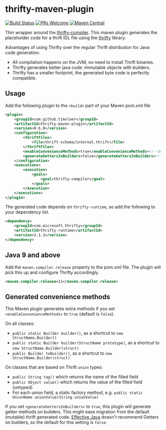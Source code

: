 # thrifty-maven-plugin

[![Build Status](https://www.travis-ci.org/timvlaer/thrifty-maven-plugin.svg?branch=master)](https://www.travis-ci.org/timvlaer/thrifty-maven-plugin)
[![PRs Welcome](https://img.shields.io/badge/PRs-welcome-brightgreen.svg?style=flat-square)](http://makeapullrequest.com)
[![Maven Central](https://maven-badges.herokuapp.com/maven-central/com.github.timvlaer/thrifty-maven-plugin/badge.svg)](https://maven-badges.herokuapp.com/maven-central/com.github.timvlaer/thrifty-maven-plugin)

Thin wrapper around the [thrifty-compiler](https://github.com/microsoft/thrifty/tree/master/thrifty-compiler).
This maven plugin generates the placeholder code for a thrift IDL file
using the [thrifty](https://github.com/microsoft/thrifty) library.

Advantages of using Thrifty over the regular Thrift distribution for Java code generation:
* All compilation happens on the JVM, no need to install Thrift binaries.
* Thrifty generates better java code: immutable objects with builders.
* Thrifty has a smaller footprint, the generated byte code is perfectly compatible.

## Usage

Add the following plugin to the `<build>` part of your Maven pom.xml file
```xml
<plugin>
    <groupId>com.github.timvlaer</groupId>
    <artifactId>thrifty-maven-plugin</artifactId>
    <version>0.6.0</version>
    <configuration>
        <thriftFiles>
            <file>thrift-schema/internal.thrift</file>
        </thriftFiles>
        <enableConvenienceMethods>true</enableConvenienceMethods><!--default is false-->
        <generateGettersInBuilders>false</generateGettersInBuilders><!--default is false-->
    </configuration>
    <executions>
        <execution>
            <goals>
                <goal>thrifty-compiler</goal>
            </goals>
        </execution>
    </executions>
</plugin>
```

The generated code depends on `thrifty-runtime`, so add the following to your dependency list. 
```xml
<dependency>
    <groupId>com.microsoft.thrifty</groupId>
    <artifactId>thrifty-runtime</artifactId>
    <version>2.1.1</version>
</dependency>
```

## Java 9 and above

Add the `maven.compiler.release` property to the pom.xml file. The plugin will pick this up and configure Thrifty accordingly. 
```xml
<maven.compiler.release>11</maven.compiler.release>
```

## Generated convenience methods
This Maven plugin generates extra methods if you set `<enableConvenienceMethods>` to `true` (default is `false`). 

On all classes:
* `public static Builder builder()`, as a shortcut to `new StructName.Builder()` 
* `public static Builder builder(StructName prototype)`, as a shortcut to `new StructName.Builder(struct)` 
* `public Builder toBuilder()`, as a shortcut to `new StructName.Builder(struct)` 

On classes that are based on Thrift `union` types:
* `public String tag()` which returns the name of the filled field
* `public Object value()` which returns the value of the filled field (untyped)
* For each union field, a static factory method, e.g. `public static UnionName unionValue(String unionValue)`

If you set `<generateGettersInBuilders>` to `true`, this plugin will generate getter methods on builders. 
This might ease migration from the default (mutable) thrift generated code. 
[Effective Java](https://www.goodreads.com/book/show/34927404-effective-java) doesn't recommend Getters on builders, 
so the default for this setting is `false`.